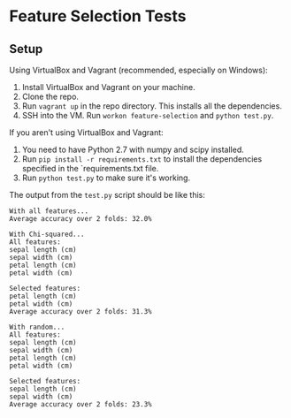 # Feature Selection Tests

## Setup

Using VirtualBox and Vagrant (recommended, especially on Windows):

1. Install VirtualBox and Vagrant on your machine.
2. Clone the repo.
3. Run `vagrant up` in the repo directory. This installs all the dependencies.
4. SSH into the VM. Run `workon feature-selection` and `python test.py`.

If you aren't using VirtualBox and Vagrant:

1. You need to have Python 2.7 with numpy and scipy installed.
2. Run `pip install -r requirements.txt` to install the 
   dependencies specified in the `requirements.txt file.
3. Run `python test.py` to make sure it's working.

The output from the `test.py` script should be like this:

```
With all features...
Average accuracy over 2 folds: 32.0%

With Chi-squared...
All features:
sepal length (cm)
sepal width (cm)
petal length (cm)
petal width (cm)

Selected features:
petal length (cm)
petal width (cm)
Average accuracy over 2 folds: 31.3%

With random...
All features:
sepal length (cm)
sepal width (cm)
petal length (cm)
petal width (cm)

Selected features:
sepal length (cm)
sepal width (cm)
Average accuracy over 2 folds: 23.3%
```